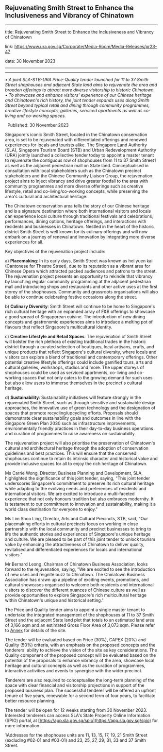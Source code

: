 ## Rejuvenating Smith Street to Enhance the Inclusiveness and Vibrancy of Chinatown
---
title: Rejuvenating Smith Street to Enhance the Inclusiveness and Vibrancy of Chinatown

link: https://www.ura.gov.sg/Corporate/Media-Room/Media-Releases/pr23-47

date: 30 November 2023

---

--------------------------------------------------------------------------------

_• A joint SLA-STB-URA Price-Quality tender launched for 11 to 37 Smith Street shophouses and adjacent State land aims to rejuvenate the area and broaden offerings to attract more diverse visitorship to historic Chinatown.  
• To showcase and enhance visitors' experience of our Chinese heritage and Chinatown's rich history, the joint tender expands uses along Smith Street beyond typical retail and dining through community programmes, creative lifestyle concepts, galleries, serviced apartments as well as co-living and co-working spaces._  

  Published: 30 November 2023

Singapore's iconic Smith Street, located in the Chinatown conservation area, is set to be rejuvenated with differentiated offerings and renewed experiences for locals and tourists alike. The Singapore Land Authority (SLA), Singapore Tourism Board (STB) and Urban Redevelopment Authority (URA) jointly launched a collective tender today to appoint a master tenant to rejuvenate the contiguous row of shophouses from 11 to 37 Smith Street1  as well as the adjacent pedestrian mall on State land. Conceptualised in consultation with local stakeholders such as the Chinatown precinct stakeholders and the Chinese Community Liaison Group, the rejuvenation project aims to inject vibrancy and drive greater footfall to the area with community programmes and more diverse offerings such as creative lifestyle, retail and co-living/co-working concepts, while preserving the area's cultural and architectural heritage.  
  
The Chinatown conservation area tells the story of our Chinese heritage and is a signature destination where both international visitors and locals can experience local culture through traditional festivals and celebrations, performances, dining options, heritage offerings, and interactions with residents and businesses in Chinatown. Nestled in the heart of the historic district Smith Street is well known for its culinary offerings and will now embark on a journey of renewal and innovation by integrating more diverse experiences for all.  
  
Key objectives of the rejuvenation project include:  
  
a) **Placemaking**: In its early days, Smith Street was known as hei yuen kai (Cantonese for Theatre Street), due to its reputation as a vibrant area for Chinese Opera which attracted packed audiences and patrons to the street. The rejuvenation project presents an opportunity to rekindle that vibrancy by launching regular community programming at the adjacent pedestrian mall and introducing shops and restaurants and other active uses at the first storey of the shophouses. Community and grassroots organisations will also be able to continue celebrating festive occasions along the street.  
  
b) **Culinary Diversity**: Smith Street will continue to be home to Singapore's rich cultural heritage with an expanded array of F&B offerings to showcase a good spread of Singaporean cuisine. The introduction of new dining concepts and gastronomic experiences aims to introduce a melting pot of flavours that reflect Singapore's multicultural identity.  
  
c) **Creative Lifestyle and Retail Spaces**: The rejuvenation of Smith Street will bolster the rich plethora of existing traditional trades in the historic district through a curated selection of boutiques, local artisans, crafts, and unique products that reflect Singapore's cultural diversity, where locals and visitors can explore a blend of traditional and contemporary offerings. Other potential creative lifestyle offerings could include gamified tours, arts and cultural galleries, workshops, studios and more. The upper storeys of shophouses could be used as serviced apartments, co-living and co-working spaces that not only caters to the growing demand for such uses but also allow users to immerse themselves in the precinct's cultural heritage.  
  
d) **Sustainability**: Sustainability initiatives will feature strongly in the rejuvenated Smith Street, such as through sensitive and sustainable design approaches, the innovative use of green technology and the designation of spaces that promote recycling/upcycling efforts. Proposals should demonstrate clear sustainability goals and outcomes in line with the Singapore Green Plan 2030 such as infrastructure improvements, environmentally friendly practices in their day-to-day business operations and curation of programmes to raise awareness on sustainability.  
  
The rejuvenation project will also prioritise the preservation of Chinatown's cultural and architectural heritage through the adoption of conservation guidelines and best practices. This will ensure that the conserved shophouses continue to retain its intrinsic character and historical value and provide inclusive spaces for all to enjoy the rich heritage of Chinatown.  
  
Ms Carrie Wong, Director, Business Planning and Development, SLA, highlighted the significance of this joint tender, saying, "This joint tender underscores Singapore's commitment to preserve its rich cultural heritage while adapting to the evolving needs and preferences of residents and international visitors. We are excited to introduce a multi-faceted experience that not only honours tradition but also embraces modernity. It is testament to our commitment to innovation and sustainability, making it a world class destination for everyone to enjoy."  
  
Ms Lim Shoo Ling, Director, Arts and Cultural Precincts, STB, said, "Our placemaking efforts in cultural precincts focus on working in close partnership with the local community and precinct businesses to bring to life the authentic stories and experiences of Singapore's unique heritage and culture. We are pleased to be part of this joint tender to unlock tourism value by enhancing the attractiveness of Chinatown to deliver quality, revitalised and differentiated experiences for locals and international visitors."  
  
Mr Bernard Leong, Chairman of Chinatown Business Association, looks forward to the rejuvenation, saying, "We are excited to see the introduction of new uses and reignite buzz to Chinatown. The Chinatown Business Association has drawn up a pipeline of exciting events, promotions, and cultural showcases organised to welcome both residents and international visitors to discover the different nuances of Chinese culture as well as provide opportunities to explore Singapore's rich multicultural heritage within Chinatown's unique and historical setting."  
  
  
  
The Price and Quality tender aims to appoint a single master tenant to undertake the integrated management of the shophouses at 11 to 37 Smith Street and the adjacent State land plot that totals to an estimated land area of 3,166 sqm and an estimated Gross Floor Area of 3,073 sqm. Please refer to [Annex](https://www.ura.gov.sg/-/media/Corporate/Media-Room/2023/Nov/pr23-47a.pdf) for details of the site.  
  
The tender will be evaluated based on Price (30%), CAPEX (20%) and Quality (50%) criteria, with an emphasis on the proposed concepts and the tenderers' ability to achieve the vision of the site as key considerations. The Quality component of the proposed concept will be evaluated based on the potential of the proposals to enhance vibrancy of the area, showcase local heritage and cultural concepts as well as the curation of programmes, interactive activities and events to synergise with the wider precinct.  
  
Tenderers are also required to conceptualise the long-term planning of the space with clear financial and visitorship projections in support of the proposed business plan. The successful tenderer will be offered an upfront tenure of five years, renewable for a second term of four years, to facilitate better resource planning.  
  
The tender will be open for 12 weeks starting from 30 November 2023. Interested tenderers can access SLA's State Property Online Information (SPIO) portal, at [https://app.sla.gov.sg/spio](https://app.sla.gov.sg/spio) for more information.



1Addresses for the shophouse units are 11, 13, 15, 17, 19, 21 Smith Street (excluding #02-01 and #03-01) and 23, 25, 27, 29, 31, 33 and 37 Smith Street.